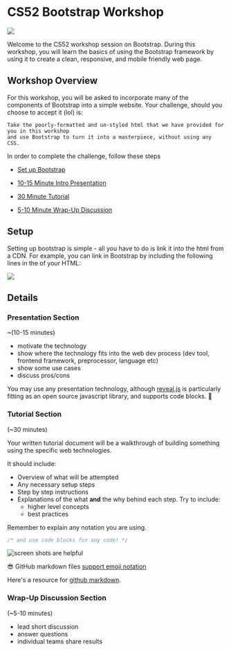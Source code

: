 # CS52 Bootstrap Workshop

![](http://jpcamara.com/wp-content/uploads/2015/02/Bootstrap-Delay.gif)

Welcome to the CS52 workshop session on Bootstrap.  During this workshop, you will learn the basics of using
the Bootstrap framework by using it to create a clean, responsive, and mobile friendly web page.

## Workshop Overview

For this workshop, you will be asked to incorporate many of the components of Bootstrap into a simple website.
Your challenge, should you choose to accept it (lol) is:

    Take the poorly-formatted and un-styled html that we have provided for you in this workshop
    and use Bootstrap to turn it into a masterpiece, without using any CSS.

In order to complete the challenge, follow these steps

* [Set up Bootstrap](#setup)

* [10-15 Minute Intro Presentation](#presentation-section)
* [30 Minute Tutorial](#tutorial-section)
* [5-10 Minute Wrap-Up Discussion](#wrap-up-discussion-section)

## Setup

Setting up bootstrap is simple - all you have to do is link it into the html from a CDN.  For example,
you can link in Bootstrap by including the following lines in the <head> of your HTML:

![](http://jpcamara.com/wp-content/uploads/2015/02/Bootstrap-Delay.gif)

## Details


### Presentation Section

~(10-15 minutes)

* motivate the technology
* show where the technology fits into the web dev process (dev tool, frontend framework, preprocessor, language etc)
* show some use cases
* discuss pros/cons

You may use any presentation technology, although [reveal.js](https://github.com/hakimel/reveal.js) is particularly fitting as an open source javascript library, and supports code blocks. :gem:

### Tutorial Section

(~30 minutes)

Your written tutorial document will be a walkthrough of building something using the specific web technologies.

It should include:

* Overview of what will be attempted
* Any necessary setup steps
* Step by step instructions
* Explanations of the what **and** the why behind each step. Try to include:
  * higher level concepts
  * best practices

Remember to explain any notation you are using.

```javascript
/* and use code blocks for any code! */
```

![screen shots are helpful](img/screenshot.png)

:sunglasses: GitHub markdown files [support emoji notation](http://www.emoji-cheat-sheet.com/)

Here's a resource for [github markdown](https://guides.github.com/features/mastering-markdown/).

### Wrap-Up Discussion Section

(~5-10 minutes)

* lead short discussion
* answer questions
* individual teams share results
